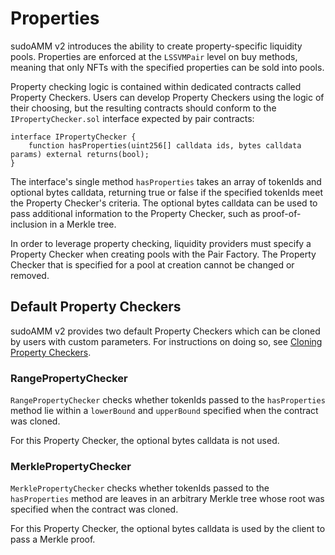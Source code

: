 # Properties

sudoAMM v2 introduces the ability to create property-specific liquidity pools. Properties are enforced at the `LSSVMPair` level on buy methods, meaning that only NFTs with the specified properties can be sold into pools.

Property checking logic is contained within dedicated contracts called Property Checkers. Users can develop Property Checkers using the logic of their choosing, but the resulting contracts should conform to the `IPropertyChecker.sol` interface expected by pair contracts:

``` sol
interface IPropertyChecker {
    function hasProperties(uint256[] calldata ids, bytes calldata params) external returns(bool);
}
```

The interface's single method `hasProperties` takes an array of tokenIds and optional bytes calldata, returning true or false if the specified tokenIds meet the Property Checker's criteria. The optional bytes calldata can be used to pass additional information to the Property Checker, such as proof-of-inclusion in a Merkle tree.

In order to leverage property checking, liquidity providers must specify a Property Checker when creating pools with the Pair Factory. The Property Checker that is specified for a pool at creation cannot be changed or removed.

## Default Property Checkers

sudoAMM v2 provides two default Property Checkers which can be cloned by users with custom parameters. For instructions on doing so, see [Cloning Property Checkers](../reference/property-checkers.md).

### RangePropertyChecker

`RangePropertyChecker` checks whether tokenIds passed to the `hasProperties` method lie within a `lowerBound` and `upperBound` specified when the contract was cloned.

For this Property Checker, the optional bytes calldata is not used.

### MerklePropertyChecker

`MerklePropertyChecker` checks whether tokenIds passed to the `hasProperties` method are leaves in an arbitrary Merkle tree whose root was specified when the contract was cloned.

For this Property Checker, the optional bytes calldata is used by the client to pass a Merkle proof.